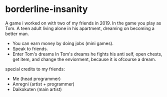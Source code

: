 # borderline-insanity

A game i worked on with two of my friends in 2019.
In the game you play as Tom. A teen adult living alone in his apartment, dreaming on becoming a better man.
- You can earn money by doing jobs (mini games).
- Speak to friends.
- Enter Tom's dreams
In Tom's dreams he fights his anti self, open chests, get item, and change the enviorment, because it is ofcourse a dream.

special credits to my friends:
- Me (head programmer)
- Anregni (artist + programmer)
- Daikokuten (main artist)
